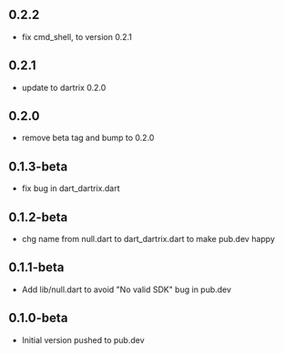 ## 0.2.2

- fix cmd_shell, to version 0.2.1

## 0.2.1

- update to dartrix 0.2.0

## 0.2.0

- remove beta tag and bump to 0.2.0

## 0.1.3-beta

- fix bug in dart_dartrix.dart

## 0.1.2-beta

- chg name from null.dart to dart_dartrix.dart to make pub.dev happy

## 0.1.1-beta

- Add lib/null.dart to avoid "No valid SDK" bug in pub.dev

## 0.1.0-beta

- Initial version pushed to pub.dev
